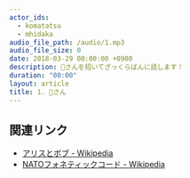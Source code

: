 ```yaml
---
actor_ids:
  - komatatsu
  - mhidaka
audio_file_path: /audio/1.mp3
audio_file_size: 0
date: 2018-03-29 00:00:00 +0900
description: 🐑さんを招いてざっくらばんに話します！
duration: "00:00"
layout: article
title: 1. 🐑さん
---
```


## 関連リンク

- [アリスとボブ - Wikipedia](https://ja.wikipedia.org/wiki/%E3%82%A2%E3%83%AA%E3%82%B9%E3%81%A8%E3%83%9C%E3%83%96)
- [NATOフォネティックコード - Wikipedia](https://ja.wikipedia.org/wiki/NATO%E3%83%95%E3%82%A9%E3%83%8D%E3%83%86%E3%82%A3%E3%83%83%E3%82%AF%E3%82%B3%E3%83%BC%E3%83%89)
